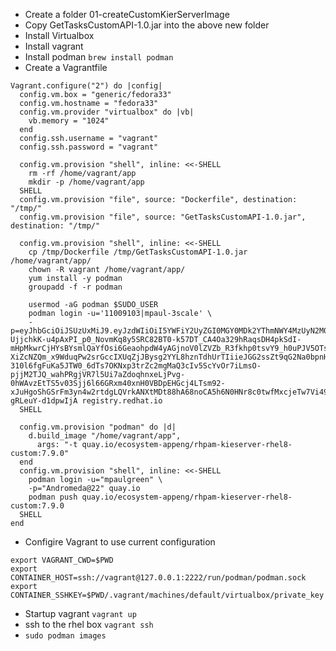 - Create a folder 01-createCustomKierServerImage
- Copy GetTasksCustomAPI-1.0.jar into the above new folder
- Install Virtualbox
- Install vagrant
- Install podman ```brew install podman```
- Create a Vagrantfile

```
Vagrant.configure("2") do |config|
  config.vm.box = "generic/fedora33"
  config.vm.hostname = "fedora33"
  config.vm.provider "virtualbox" do |vb|
    vb.memory = "1024"
  end
  config.ssh.username = "vagrant"
  config.ssh.password = "vagrant"

  config.vm.provision "shell", inline: <<-SHELL
    rm -rf /home/vagrant/app
    mkdir -p /home/vagrant/app
  SHELL
  config.vm.provision "file", source: "Dockerfile", destination: "/tmp/"
  config.vm.provision "file", source: "GetTasksCustomAPI-1.0.jar", destination: "/tmp/"

  config.vm.provision "shell", inline: <<-SHELL
    cp /tmp/Dockerfile /tmp/GetTasksCustomAPI-1.0.jar /home/vagrant/app/
    chown -R vagrant /home/vagrant/app/
    yum install -y podman
    groupadd -f -r podman

    usermod -aG podman $SUDO_USER
    podman login -u='11009103|mpaul-3scale' \
    -p=eyJhbGciOiJSUzUxMiJ9.eyJzdWIiOiI5YWFiY2UyZGI0MGY0MDk2YThmNWY4MzUyN2M0NWFjMSJ9.Ius_tSHx_W2QfW5WIxyX4lRsGolJkegNKgbtk0nfmZ2tnAZ82kqI18pkMUMHkZCqiXj9sSn0DI7Vfc4hhns7yr5IecW1CW56XfZu9nA9GZS060kSvqFhcCrq6fDZamEEvZ7W5sq8Eu5D2eOA0KJ6ovm463f-UjjchkK-u4pAxPI_p0_NovmKq8y5SRC82BT0-k57DT_CA4Oa329hRaqsDH4pkSdI-mHpMkwrCjHYsBYsmlQaYfOsi6GeaohpdW4yAGjnoV0lZVZb_R3fkhp0tsvY9_h0uPJV5OTsR2Z3bUsCjGUjScrwzA2KjgqerdwnsAYahOgVCCX2oM9_CgTxHKat-XiZcNZQm_x9WduqPw2srGccIXUqZjJBysg2YYL8hznTdhUrTIiieJGG2ssZt9qG2Na0bpnHXW5VxacIEilUXkyaUX04W-310l6fgFuKa5JTW0_6dTs7OKNxp3trZc2mgMaQ3cIv5ScYvOr7iLmsO-pjjM2TJQ_wahPRgjVR7l5Ui7aZdoqhnxeLjPvg-0hWAvzEtTS5v03Sjj6l66GRxm40xnH0VBDpEHGcj4LTsm92-xJuHgoShGSrFm3yn4w2rtdgLQVrkANXtMDt88hA68noCA5h6N0HNr8c0twfMxcjeTw7Vi49xg7bX86dTRWVEeD-gRLeuY-d1dpwIjA registry.redhat.io
  SHELL

  config.vm.provision "podman" do |d|
    d.build_image "/home/vagrant/app",
      args: "-t quay.io/ecosystem-appeng/rhpam-kieserver-rhel8-custom:7.9.0"
  end
  config.vm.provision "shell", inline: <<-SHELL
    podman login -u="mpaulgreen" \
    -p="Andromeda@22" quay.io
    podman push quay.io/ecosystem-appeng/rhpam-kieserver-rhel8-custom:7.9.0
  SHELL
end
```

- Configire Vagrant to use current configuration
```
export VAGRANT_CWD=$PWD
export CONTAINER_HOST=ssh://vagrant@127.0.0.1:2222/run/podman/podman.sock
export CONTAINER_SSHKEY=$PWD/.vagrant/machines/default/virtualbox/private_key
```
- Startup vagrant ```vagrant up```
- ssh to the rhel box ```vagrant ssh```
- ```sudo podman images```